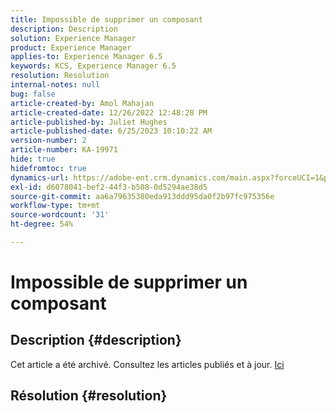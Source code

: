 ```yaml
---
title: Impossible de supprimer un composant
description: Description
solution: Experience Manager
product: Experience Manager
applies-to: Experience Manager 6.5
keywords: KCS, Experience Manager 6.5
resolution: Resolution
internal-notes: null
bug: false
article-created-by: Amol Mahajan
article-created-date: 12/26/2022 12:48:28 PM
article-published-by: Juliet Hughes
article-published-date: 6/25/2023 10:10:22 AM
version-number: 2
article-number: KA-19971
hide: true
hidefromtoc: true
dynamics-url: https://adobe-ent.crm.dynamics.com/main.aspx?forceUCI=1&pagetype=entityrecord&etn=knowledgearticle&id=b5176694-1b85-ed11-81ad-6045bd0067ea
exl-id: d6078041-bef2-44f3-b508-0d5294ae38d5
source-git-commit: aa6a79635380eda913ddd95da0f2b97fc975356e
workflow-type: tm+mt
source-wordcount: '31'
ht-degree: 54%

---
```


# Impossible de supprimer un composant

## Description {#description}

Cet article a été archivé. Consultez les articles publiés et à jour. [Ici](https://experienceleague.adobe.com/search.html?lang=fr#sort=relevancy)

## Résolution {#resolution}
